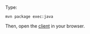 Type:

```
mvn package exec:java
```

Then, open the [client](http://jsbin.com/mohumifeko/1/edit?html,js,console) in your browser.
